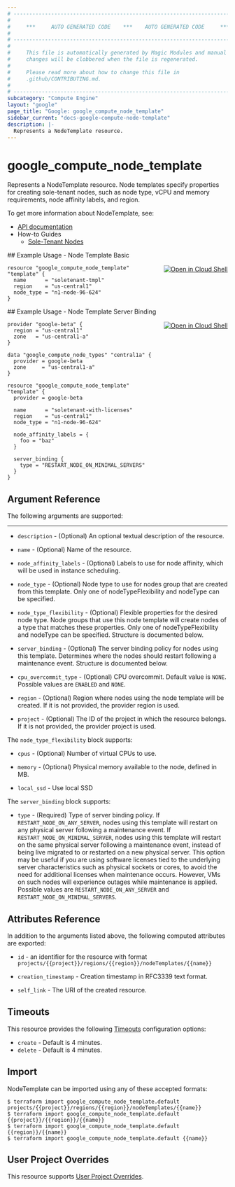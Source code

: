 ```yaml
---
# ----------------------------------------------------------------------------
#
#     ***     AUTO GENERATED CODE    ***    AUTO GENERATED CODE     ***
#
# ----------------------------------------------------------------------------
#
#     This file is automatically generated by Magic Modules and manual
#     changes will be clobbered when the file is regenerated.
#
#     Please read more about how to change this file in
#     .github/CONTRIBUTING.md.
#
# ----------------------------------------------------------------------------
subcategory: "Compute Engine"
layout: "google"
page_title: "Google: google_compute_node_template"
sidebar_current: "docs-google-compute-node-template"
description: |-
  Represents a NodeTemplate resource.
---
```


# google\_compute\_node\_template

Represents a NodeTemplate resource. Node templates specify properties
for creating sole-tenant nodes, such as node type, vCPU and memory
requirements, node affinity labels, and region.


To get more information about NodeTemplate, see:

* [API documentation](https://cloud.google.com/compute/docs/reference/rest/v1/nodeTemplates)
* How-to Guides
    * [Sole-Tenant Nodes](https://cloud.google.com/compute/docs/nodes/)

<div class = "oics-button" style="float: right; margin: 0 0 -15px">
  <a href="https://console.cloud.google.com/cloudshell/open?cloudshell_git_repo=https%3A%2F%2Fgithub.com%2Fterraform-google-modules%2Fdocs-examples.git&cloudshell_working_dir=node_template_basic&cloudshell_image=gcr.io%2Fgraphite-cloud-shell-images%2Fterraform%3Alatest&open_in_editor=main.tf&cloudshell_print=.%2Fmotd&cloudshell_tutorial=.%2Ftutorial.md" target="_blank">
    <img alt="Open in Cloud Shell" src="//gstatic.com/cloudssh/images/open-btn.svg" style="max-height: 44px; margin: 32px auto; max-width: 100%;">
  </a>
</div>
## Example Usage - Node Template Basic


```hcl
resource "google_compute_node_template" "template" {
  name      = "soletenant-tmpl"
  region    = "us-central1"
  node_type = "n1-node-96-624"
}
```
<div class = "oics-button" style="float: right; margin: 0 0 -15px">
  <a href="https://console.cloud.google.com/cloudshell/open?cloudshell_git_repo=https%3A%2F%2Fgithub.com%2Fterraform-google-modules%2Fdocs-examples.git&cloudshell_working_dir=node_template_server_binding&cloudshell_image=gcr.io%2Fgraphite-cloud-shell-images%2Fterraform%3Alatest&open_in_editor=main.tf&cloudshell_print=.%2Fmotd&cloudshell_tutorial=.%2Ftutorial.md" target="_blank">
    <img alt="Open in Cloud Shell" src="//gstatic.com/cloudssh/images/open-btn.svg" style="max-height: 44px; margin: 32px auto; max-width: 100%;">
  </a>
</div>
## Example Usage - Node Template Server Binding


```hcl
provider "google-beta" {
  region = "us-central1"
  zone   = "us-central1-a"
}

data "google_compute_node_types" "central1a" {
  provider = google-beta
  zone     = "us-central1-a"
}

resource "google_compute_node_template" "template" {
  provider = google-beta

  name      = "soletenant-with-licenses"
  region    = "us-central1"
  node_type = "n1-node-96-624"

  node_affinity_labels = {
    foo = "baz"
  }

  server_binding {
    type = "RESTART_NODE_ON_MINIMAL_SERVERS"
  }
}
```

## Argument Reference

The following arguments are supported:



- - -


* `description` -
  (Optional)
  An optional textual description of the resource.

* `name` -
  (Optional)
  Name of the resource.

* `node_affinity_labels` -
  (Optional)
  Labels to use for node affinity, which will be used in
  instance scheduling.

* `node_type` -
  (Optional)
  Node type to use for nodes group that are created from this template.
  Only one of nodeTypeFlexibility and nodeType can be specified.

* `node_type_flexibility` -
  (Optional)
  Flexible properties for the desired node type. Node groups that
  use this node template will create nodes of a type that matches
  these properties. Only one of nodeTypeFlexibility and nodeType can
  be specified.
  Structure is documented below.

* `server_binding` -
  (Optional)
  The server binding policy for nodes using this template. Determines
  where the nodes should restart following a maintenance event.
  Structure is documented below.

* `cpu_overcommit_type` -
  (Optional)
  CPU overcommit.
  Default value is `NONE`.
  Possible values are `ENABLED` and `NONE`.

* `region` -
  (Optional)
  Region where nodes using the node template will be created.
  If it is not provided, the provider region is used.

* `project` - (Optional) The ID of the project in which the resource belongs.
    If it is not provided, the provider project is used.


The `node_type_flexibility` block supports:

* `cpus` -
  (Optional)
  Number of virtual CPUs to use.

* `memory` -
  (Optional)
  Physical memory available to the node, defined in MB.

* `local_ssd` -
  Use local SSD

The `server_binding` block supports:

* `type` -
  (Required)
  Type of server binding policy. If `RESTART_NODE_ON_ANY_SERVER`,
  nodes using this template will restart on any physical server
  following a maintenance event.
  If `RESTART_NODE_ON_MINIMAL_SERVER`, nodes using this template
  will restart on the same physical server following a maintenance
  event, instead of being live migrated to or restarted on a new
  physical server. This option may be useful if you are using
  software licenses tied to the underlying server characteristics
  such as physical sockets or cores, to avoid the need for
  additional licenses when maintenance occurs. However, VMs on such
  nodes will experience outages while maintenance is applied.
  Possible values are `RESTART_NODE_ON_ANY_SERVER` and `RESTART_NODE_ON_MINIMAL_SERVERS`.

## Attributes Reference

In addition to the arguments listed above, the following computed attributes are exported:

* `id` - an identifier for the resource with format `projects/{{project}}/regions/{{region}}/nodeTemplates/{{name}}`

* `creation_timestamp` -
  Creation timestamp in RFC3339 text format.
* `self_link` - The URI of the created resource.


## Timeouts

This resource provides the following
[Timeouts](/docs/configuration/resources.html#timeouts) configuration options:

- `create` - Default is 4 minutes.
- `delete` - Default is 4 minutes.

## Import

NodeTemplate can be imported using any of these accepted formats:

```
$ terraform import google_compute_node_template.default projects/{{project}}/regions/{{region}}/nodeTemplates/{{name}}
$ terraform import google_compute_node_template.default {{project}}/{{region}}/{{name}}
$ terraform import google_compute_node_template.default {{region}}/{{name}}
$ terraform import google_compute_node_template.default {{name}}
```

## User Project Overrides

This resource supports [User Project Overrides](https://www.terraform.io/docs/providers/google/guides/provider_reference.html#user_project_override).
